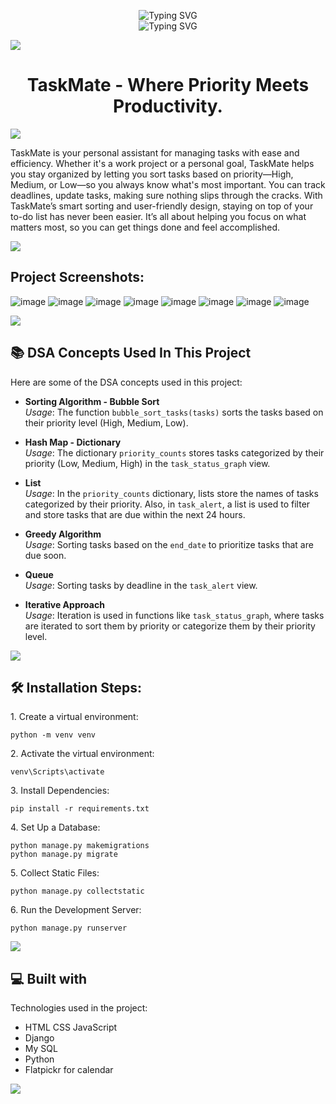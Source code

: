 <p align="center">
  <img src="https://readme-typing-svg.herokuapp.com?font=Fira+Code&pause=1000&color=000000&center=true&width=600&lines=%E0%A4%A8%E0%A4%AE%E0%A4%B8%E0%A5%8D%E0%A4%A4%E0%A5%87%2C+I'm+Anmol+%F0%9F%91%8B" alt="Typing SVG">
  <br>
  <img src="https://readme-typing-svg.herokuapp.com?font=Fira+Code&pause=1000&color=000000&center=true&width=600&lines=Presenting+My+Project+TaskMate+%F0%9F%93%9D" alt="Typing SVG">
</p>
<img src="https://user-images.githubusercontent.com/73097560/115834477-dbab4500-a447-11eb-908a-139a6edaec5c.gif">
<h1 align="center" id="title">TaskMate - Where Priority Meets Productivity.</h1>
<img src="https://user-images.githubusercontent.com/73097560/115834477-dbab4500-a447-11eb-908a-139a6edaec5c.gif">

<p id="description">TaskMate is your personal assistant for managing tasks with ease and efficiency. Whether it's a work project or a personal goal, TaskMate helps you stay organized by letting you sort tasks based on priority—High, Medium, or Low—so you always know what's most important. You can track deadlines, update tasks, making sure nothing slips through the cracks. With TaskMate’s smart sorting and user-friendly design, staying on top of your to-do list has never been easier. It’s all about helping you focus on what matters most, so you can get things done and feel accomplished.</p>

<img src="https://user-images.githubusercontent.com/73097560/115834477-dbab4500-a447-11eb-908a-139a6edaec5c.gif">

<h2>Project Screenshots:</h2>

![image](https://github.com/user-attachments/assets/1b539d5e-8974-4dd4-88e4-f28a8a30618c)
![image](https://github.com/user-attachments/assets/0f7de85d-f124-4f63-a08d-51ded2f5584e)
![image](https://github.com/user-attachments/assets/f41b7690-0294-436b-96d7-7d47502a01c2)
![image](https://github.com/user-attachments/assets/8fbcf31e-d256-4101-a895-4ade3f433350)
![image](https://github.com/user-attachments/assets/3c31f94c-769f-4957-9ac8-5cacfa4210d9)
![image](https://github.com/user-attachments/assets/0c55e093-2a3d-436c-b242-8d1eb0fcb3af)
![image](https://github.com/user-attachments/assets/feb95be4-df24-40a4-b00d-b23eca663a26)
![image](https://github.com/user-attachments/assets/141e8f36-ed01-4f33-8530-dad5d3f2c7ab)





<img src="https://user-images.githubusercontent.com/73097560/115834477-dbab4500-a447-11eb-908a-139a6edaec5c.gif">

<h2>📚 DSA Concepts Used In This Project</h2>

Here are some of the DSA concepts used in this project:

* **Sorting Algorithm - Bubble Sort**  
  *Usage*: The function `bubble_sort_tasks(tasks)` sorts the tasks based on their priority level (High, Medium, Low).

* **Hash Map - Dictionary**  
  *Usage*: The dictionary `priority_counts` stores tasks categorized by their priority (Low, Medium, High) in the `task_status_graph` view.

* **List**  
  *Usage*: In the `priority_counts` dictionary, lists store the names of tasks categorized by their priority. Also, in `task_alert`, a list is used to filter and store tasks that are due within the next 24 hours.

* **Greedy Algorithm**  
  *Usage*: Sorting tasks based on the `end_date` to prioritize tasks that are due soon.

* **Queue**  
  *Usage*: Sorting tasks by deadline in the `task_alert` view.

* **Iterative Approach**  
  *Usage*: Iteration is used in functions like `task_status_graph`, where tasks are iterated to sort them by priority or categorize them by their priority level.

<img src="https://user-images.githubusercontent.com/73097560/115834477-dbab4500-a447-11eb-908a-139a6edaec5c.gif">

<h2>🛠️ Installation Steps:</h2>

<p>1. Create a virtual environment:</p>

```
python -m venv venv
```

<p>2. Activate the virtual environment:</p>

```
venv\Scripts\activate
```

<p>3. Install Dependencies:</p>

```
pip install -r requirements.txt
```

<p>4. Set Up a Database:</p>

```
python manage.py makemigrations
python manage.py migrate
```

<p>5. Collect Static Files:</p>

```
python manage.py collectstatic
```

<p>6. Run the Development Server:</p>

```
python manage.py runserver
```

 <img src="https://user-images.githubusercontent.com/73097560/115834477-dbab4500-a447-11eb-908a-139a6edaec5c.gif"> 
  
<h2>💻 Built with</h2>

Technologies used in the project:

*   HTML CSS JavaScript
*   Django
*   My SQL
*   Python
*   Flatpickr for calendar
  <img src="https://user-images.githubusercontent.com/73097560/115834477-dbab4500-a447-11eb-908a-139a6edaec5c.gif">

